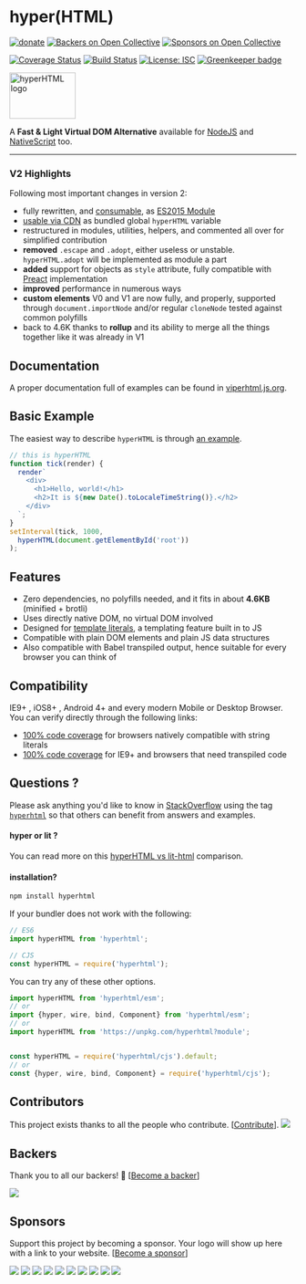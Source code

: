 # hyper(HTML)

[![donate](https://img.shields.io/badge/$-donate-ff69b4.svg?maxAge=2592000&style=flat)](https://github.com/WebReflection/donate) [![Backers on Open Collective](https://opencollective.com/hyperhtml/backers/badge.svg)](#backers) [![Sponsors on Open Collective](https://opencollective.com/hyperhtml/sponsors/badge.svg)](#sponsors)

[![Coverage Status](https://coveralls.io/repos/github/WebReflection/hyperHTML/badge.svg?branch=master)](https://coveralls.io/github/WebReflection/hyperHTML?branch=master)
[![Build Status](https://travis-ci.org/WebReflection/hyperHTML.svg?branch=master)](https://travis-ci.org/WebReflection/hyperHTML)
[![License: ISC](https://img.shields.io/badge/License-ISC-yellow.svg)](https://opensource.org/licenses/ISC)
[![Greenkeeper badge](https://badges.greenkeeper.io/WebReflection/hyperHTML.svg)](https://greenkeeper.io/)

<img alt="hyperHTML logo" src="https://webreflection.github.io/hyperHTML/logo/hyperhtml.svg" width="116" height="81">

A **Fast & Light Virtual DOM Alternative** available for [NodeJS](https://viperhtml.js.org/viper.html) and [NativeScript](https://viperhtml.js.org/native.html) too.

- - -

### V2 Highlights

Following most important changes in version 2:

  * fully rewritten, and [consumable](https://unpkg.com/hyperhtml@latest/esm/index.js), as [ES2015 Module](https://developer.mozilla.org/en-US/docs/Web/JavaScript/Reference/Statements/import)
  * [usable via CDN](https://unpkg.com/hyperhtml@latest/min.js) as bundled global `hyperHTML` variable
  * restructured in modules, utilities, helpers, and commented all over for simplified contribution
  * **removed** `.escape` and `.adopt`, either useless or unstable. `hyperHTML.adopt` will be implemented as module a part
  * **added** support for objects as `style` attribute, fully compatible with [Preact](https://github.com/developit/preact) implementation
  * **improved** performance in numerous ways
  * **custom elements** V0 and V1 are now fully, and properly, supported through `document.importNode` and/or regular `cloneNode` tested against common polyfills
  * back to 4.6K thanks to **rollup** and its ability to merge all the things together like it was already in V1

## Documentation

A proper documentation full of examples can be found in [viperhtml.js.org](https://viperhtml.js.org/).

## Basic Example
The easiest way to describe `hyperHTML` is through [an example](https://webreflection.github.io/hyperHTML/test/tick.html).
```js
// this is hyperHTML
function tick(render) {
  render`
    <div>
      <h1>Hello, world!</h1>
      <h2>It is ${new Date().toLocaleTimeString()}.</h2>
    </div>
  `;
}
setInterval(tick, 1000,
  hyperHTML(document.getElementById('root'))
);
```

## Features

  * Zero dependencies, no polyfills needed, and it fits in about **4.6KB** (minified + brotli)
  * Uses directly native DOM, no virtual DOM involved
  * Designed for [template literals](http://www.ecma-international.org/ecma-262/6.0/#sec-template-literals), a templating feature built in to JS
  * Compatible with plain DOM elements and plain JS data structures
  * Also compatible with Babel transpiled output, hence suitable for every browser you can think of

## Compatibility

IE9+ , iOS8+ , Android 4+ and every modern Mobile or Desktop Browser.
You can verify directly through the following links:

  * [100% code coverage](https://webreflection.github.io/hyperHTML/test/) for browsers natively compatible with string literals
  * [100% code coverage](https://webreflection.github.io/hyperHTML/test/ie/) for IE9+ and browsers that need transpiled code

## Questions ?

Please ask anything you'd like to know in [StackOverflow](https://stackoverflow.com) using the tag [`hyperhtml`](https://stackoverflow.com/questions/tagged/hyperhtml) so that others can benefit from answers and examples.

#### hyper or lit ?

You can read more on this [hyperHTML vs lit-html](https://gist.github.com/WebReflection/fadcc419f5ccaae92bc167d8ff5c611b) comparison.

#### installation?

```js
npm install hyperhtml
```
If your bundler does not work with the following:
```js
// ES6
import hyperHTML from 'hyperhtml';

// CJS
const hyperHTML = require('hyperhtml');
```
You can try any of these other options.
```js
import hyperHTML from 'hyperhtml/esm';
// or
import {hyper, wire, bind, Component} from 'hyperhtml/esm';
// or
import hyperHTML from 'https://unpkg.com/hyperhtml?module';


const hyperHTML = require('hyperhtml/cjs').default;
// or
const {hyper, wire, bind, Component} = require('hyperhtml/cjs');
```

## Contributors

This project exists thanks to all the people who contribute. [[Contribute](CONTRIBUTING.md)].
<a href="graphs/contributors"><img src="https://opencollective.com/hyperhtml/contributors.svg?width=890" /></a>


## Backers

Thank you to all our backers! 🙏 [[Become a backer](https://opencollective.com/hyperhtml#backer)]

<a href="https://opencollective.com/hyperhtml#backers" target="_blank"><img src="https://opencollective.com/hyperhtml/backers.svg?width=890"></a>


## Sponsors

Support this project by becoming a sponsor. Your logo will show up here with a link to your website. [[Become a sponsor](https://opencollective.com/hyperhtml#sponsor)]

<a href="https://opencollective.com/hyperhtml/sponsor/0/website" target="_blank"><img src="https://opencollective.com/hyperhtml/sponsor/0/avatar.svg"></a>
<a href="https://opencollective.com/hyperhtml/sponsor/1/website" target="_blank"><img src="https://opencollective.com/hyperhtml/sponsor/1/avatar.svg"></a>
<a href="https://opencollective.com/hyperhtml/sponsor/2/website" target="_blank"><img src="https://opencollective.com/hyperhtml/sponsor/2/avatar.svg"></a>
<a href="https://opencollective.com/hyperhtml/sponsor/3/website" target="_blank"><img src="https://opencollective.com/hyperhtml/sponsor/3/avatar.svg"></a>
<a href="https://opencollective.com/hyperhtml/sponsor/4/website" target="_blank"><img src="https://opencollective.com/hyperhtml/sponsor/4/avatar.svg"></a>
<a href="https://opencollective.com/hyperhtml/sponsor/5/website" target="_blank"><img src="https://opencollective.com/hyperhtml/sponsor/5/avatar.svg"></a>
<a href="https://opencollective.com/hyperhtml/sponsor/6/website" target="_blank"><img src="https://opencollective.com/hyperhtml/sponsor/6/avatar.svg"></a>
<a href="https://opencollective.com/hyperhtml/sponsor/7/website" target="_blank"><img src="https://opencollective.com/hyperhtml/sponsor/7/avatar.svg"></a>
<a href="https://opencollective.com/hyperhtml/sponsor/8/website" target="_blank"><img src="https://opencollective.com/hyperhtml/sponsor/8/avatar.svg"></a>
<a href="https://opencollective.com/hyperhtml/sponsor/9/website" target="_blank"><img src="https://opencollective.com/hyperhtml/sponsor/9/avatar.svg"></a>


